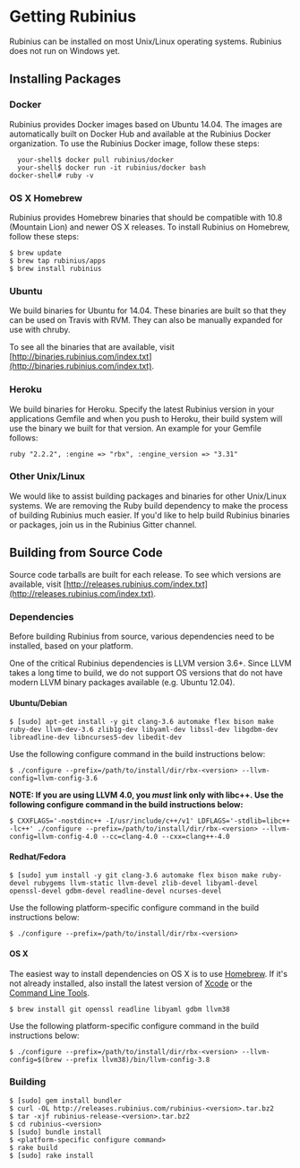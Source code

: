 # Getting Rubinius

Rubinius can be installed on most Unix/Linux operating systems. Rubinius does not run on Windows yet.

## Installing Packages

### Docker

Rubinius provides Docker images based on Ubuntu 14.04. The images are automatically built on Docker Hub and available at the Rubinius Docker organization. To use the Rubinius Docker image, follow these steps:

      your-shell$ docker pull rubinius/docker
      your-shell$ docker run -it rubinius/docker bash
    docker-shell# ruby -v

### OS X Homebrew

Rubinius provides Homebrew binaries that should be compatible with 10.8 (Mountain Lion) and newer OS X releases. To install Rubinius on Homebrew, follow these steps:

    $ brew update
    $ brew tap rubinius/apps
    $ brew install rubinius

### Ubuntu

We build binaries for Ubuntu for 14.04. These binaries are built so that they can be used on Travis with RVM. They can also be manually expanded for use with chruby.

To see all the binaries that are available, visit [http://binaries.rubinius.com/index.txt](http://binaries.rubinius.com/index.txt).

### Heroku

We build binaries for Heroku. Specify the latest Rubinius version in your applications Gemfile and when you push to Heroku, their build system will use the binary we built for that version. An example for your Gemfile follows:

    ruby "2.2.2", :engine => "rbx", :engine_version => "3.31"

### Other Unix/Linux

We would like to assist building packages and binaries for other Unix/Linux systems. We are removing the Ruby build dependency to make the process of building Rubinius much easier. If you'd like to help build Rubinius binaries or packages, join us in the Rubinius Gitter channel.

## Building from Source Code

Source code tarballs are built for each release. To see which versions are available, visit [http://releases.rubinius.com/index.txt](http://releases.rubinius.com/index.txt).

### Dependencies

Before building Rubinius from source, various dependencies need to be installed, based on your platform.

One of the critical Rubinius dependencies is LLVM version 3.6+. Since LLVM takes a long time to build, we do not support OS versions that do not have modern LLVM binary packages available (e.g. Ubuntu 12.04).

#### Ubuntu/Debian

    $ [sudo] apt-get install -y git clang-3.6 automake flex bison make ruby-dev llvm-dev-3.6 zlib1g-dev libyaml-dev libssl-dev libgdbm-dev libreadline-dev libncurses5-dev libedit-dev

Use the following configure command in the build instructions below:

    $ ./configure --prefix=/path/to/install/dir/rbx-<version> --llvm-config=llvm-config-3.6

**NOTE: If you are using LLVM 4.0, you _must_ link only with libc++. Use the following configure command in the build instructions below:**

    $ CXXFLAGS='-nostdinc++ -I/usr/include/c++/v1' LDFLAGS='-stdlib=libc++ -lc++' ./configure --prefix=/path/to/install/dir/rbx-<version> --llvm-config=llvm-config-4.0 --cc=clang-4.0 --cxx=clang++-4.0

#### Redhat/Fedora

    $ [sudo] yum install -y git clang-3.6 automake flex bison make ruby-devel rubygems llvm-static llvm-devel zlib-devel libyaml-devel openssl-devel gdbm-devel readline-devel ncurses-devel

Use the following platform-specific configure command in the build instructions below:

    $ ./configure --prefix=/path/to/install/dir/rbx-<version>

#### OS X

The easiest way to install dependencies on OS X is to use [Homebrew](http://mxcl.github.com/homebrew/). If it's not already installed, also install the latest version of [Xcode](https://itunes.apple.com/us/app/xcode/id497799835) or the [Command Line Tools](https://github.com/kennethreitz/osx-gcc-installer#readme).

    $ brew install git openssl readline libyaml gdbm llvm38

Use the following platform-specific configure command in the build instructions below:

    $ ./configure --prefix=/path/to/install/dir/rbx-<version> --llvm-config=$(brew --prefix llvm38)/bin/llvm-config-3.8

### Building

    $ [sudo] gem install bundler
    $ curl -OL http://releases.rubinius.com/rubinius-<version>.tar.bz2
    $ tar -xjf rubinius-release-<version>.tar.bz2
    $ cd rubinius-<version>
    $ [sudo] bundle install
    $ <platform-specific configure command>
    $ rake build
    $ [sudo] rake install

